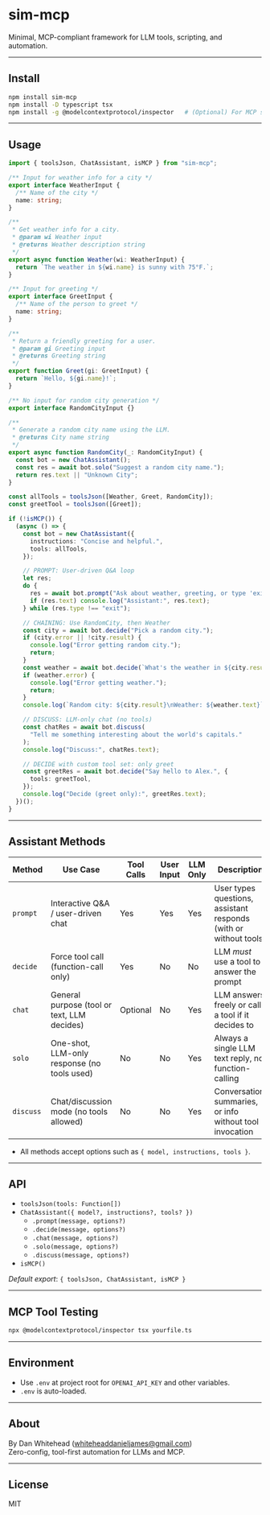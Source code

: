 # sim-mcp

Minimal, MCP-compliant framework for LLM tools, scripting, and automation.

---

## Install

```sh
npm install sim-mcp
npm install -D typescript tsx
npm install -g @modelcontextprotocol/inspector   # (Optional) For MCP stdio testing
```

---

## Usage

```ts
import { toolsJson, ChatAssistant, isMCP } from "sim-mcp";

/** Input for weather info for a city */
export interface WeatherInput {
  /** Name of the city */
  name: string;
}

/**
 * Get weather info for a city.
 * @param wi Weather input
 * @returns Weather description string
 */
export async function Weather(wi: WeatherInput) {
  return `The weather in ${wi.name} is sunny with 75°F.`;
}

/** Input for greeting */
export interface GreetInput {
  /** Name of the person to greet */
  name: string;
}

/**
 * Return a friendly greeting for a user.
 * @param gi Greeting input
 * @returns Greeting string
 */
export function Greet(gi: GreetInput) {
  return `Hello, ${gi.name}!`;
}

/** No input for random city generation */
export interface RandomCityInput {}

/**
 * Generate a random city name using the LLM.
 * @returns City name string
 */
export async function RandomCity(_: RandomCityInput) {
  const bot = new ChatAssistant();
  const res = await bot.solo("Suggest a random city name.");
  return res.text || "Unknown City";
}

const allTools = toolsJson([Weather, Greet, RandomCity]);
const greetTool = toolsJson([Greet]);

if (!isMCP()) {
  (async () => {
    const bot = new ChatAssistant({
      instructions: "Concise and helpful.",
      tools: allTools,
    });

    // PROMPT: User-driven Q&A loop
    let res;
    do {
      res = await bot.prompt("Ask about weather, greeting, or type 'exit':");
      if (res.text) console.log("Assistant:", res.text);
    } while (res.type !== "exit");

    // CHAINING: Use RandomCity, then Weather
    const city = await bot.decide("Pick a random city.");
    if (city.error || !city.result) {
      console.log("Error getting random city.");
      return;
    }
    const weather = await bot.decide(`What's the weather in ${city.result}?`);
    if (weather.error) {
      console.log("Error getting weather.");
      return;
    }
    console.log(`Random city: ${city.result}\nWeather: ${weather.text}`);

    // DISCUSS: LLM-only chat (no tools)
    const chatRes = await bot.discuss(
      "Tell me something interesting about the world's capitals."
    );
    console.log("Discuss:", chatRes.text);

    // DECIDE with custom tool set: only greet
    const greetRes = await bot.decide("Say hello to Alex.", {
      tools: greetTool,
    });
    console.log("Decide (greet only):", greetRes.text);
  })();
}
```

---

## Assistant Methods

| Method    | Use Case                                    | Tool Calls | User Input | LLM Only | Description                                                      |
| --------- | ------------------------------------------- | ---------- | ---------- | -------- | ---------------------------------------------------------------- |
| `prompt`  | Interactive Q&A / user-driven chat          | Yes        | Yes        | Yes      | User types questions, assistant responds (with or without tools) |
| `decide`  | Force tool call (function-call only)        | Yes        | No         | No       | LLM _must_ use a tool to answer the prompt                       |
| `chat`    | General purpose (tool or text, LLM decides) | Optional   | No         | Yes      | LLM answers freely or calls a tool if it decides to              |
| `solo`    | One-shot, LLM-only response (no tools used) | No         | No         | Yes      | Always a single LLM text reply, no function-calling              |
| `discuss` | Chat/discussion mode (no tools allowed)     | No         | No         | Yes      | Conversation, summaries, or info without tool invocation         |

- All methods accept options such as `{ model, instructions, tools }`.

---

## API

- `toolsJson(tools: Function[])`
- `ChatAssistant({ model?, instructions?, tools? })`
  - `.prompt(message, options?)`
  - `.decide(message, options?)`
  - `.chat(message, options?)`
  - `.solo(message, options?)`
  - `.discuss(message, options?)`
- `isMCP()`

_Default export_: `{ toolsJson, ChatAssistant, isMCP }`

---

## MCP Tool Testing

```sh
npx @modelcontextprotocol/inspector tsx yourfile.ts
```

---

## Environment

- Use `.env` at project root for `OPENAI_API_KEY` and other variables.
- `.env` is auto-loaded.

---

## About

By Dan Whitehead (<whiteheaddanieljames@gmail.com>)  
Zero-config, tool-first automation for LLMs and MCP.

---

## License

MIT
